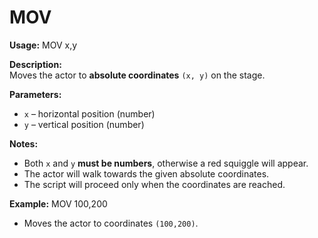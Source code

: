 # MOV

**Usage:**
MOV x,y

**Description:**  
Moves the actor to **absolute coordinates** `(x, y)` on the stage.

**Parameters:**
- `x` – horizontal position (number)  
- `y` – vertical position (number)  

**Notes:**
- Both `x` and `y` **must be numbers**, otherwise a red squiggle will appear.  
- The actor will walk towards the given absolute coordinates. 
- The script will proceed only when the coordinates are reached.

**Example:**
MOV 100,200

- Moves the actor to coordinates `(100,200)`.

